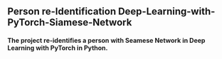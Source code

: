 ## Person re-Identification Deep-Learning-with-PyTorch-Siamese-Network
#### The project re-identifies a person with Seamese Network in Deep Learning with PyTorch in Python.
